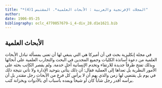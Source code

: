```yaml
---
title: "*المجلات الإفرنجية والعربية : الأبحاث العلمية*. المقتبس 1(4)"
author: 
date: 1906-05-25
bibliography: oclc_4770057679-i_4-div_28.d1e1621.bib
---
```




##  الأبحاث العلمية 


 في مجلة إنكليزية بحث  في أن أميركا هي التي ينبغي لها أن تعنى بمسألة تبادل الأبحاث العلمية من دعوة أساتذة الكليات وجميع المجدين في البحث والتجارب العلمية على أنحائها وبذلك تفتح طرقاً جديدة للارتقاء وتخدم الإنسانية أجل خدمة. ولم يقصر الكاتب بحثه على الأمور النظرية بل تعداها إلى العملية فقال: أن ذلك يتأتى بتوحيد الإدارة ولا تأتي نتيجة ذلك في يوم بل يقتضي لها زمن والذي يهم أن لا يرأس كل فرع من الأبحاث رجل مقتدر بل أن يرأسه أقدر رجل شاباً كان أو شيخاً ويمده بأسباب أي بالأدوات وبخزانة كتب. 

